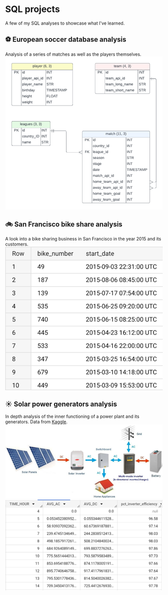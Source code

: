 # SQL projects
A few of my SQL analyses to showcase what I've learned.

## ⚽ European soccer database analysis
Analysis of a series of matches as well as the players themselves.
![Lucid chart](https://github.com/flbonanni/SQL/blob/master/European%20soccer%20database%20analysis/img/Lucid%20chart.png?raw=true)

## 🚲 San Francisco bike share analysis
A look into a bike sharing business in San Francisco in the year 2015 and its customers.
![Bikesharing](https://github.com/flbonanni/SQL/blob/master/San%20Francisco%20bike%20share%202015%20analysis/img/bikeshare.png?raw=true)

## ☀ Solar power generators analysis
In depth analysis of the inner functioning of a power plant and its generators. Data from [Kaggle](https://www.kaggle.com/datasets/anikannal/solar-power-generation-data?resource=download&select=Plant_2_Weather_Sensor_Data.csv).
![Plants](https://github.com/flbonanni/SQL/blob/master/Solar%20power%20generators%20analysis/img/plants.png?raw=true)
![Analysis](https://github.com/flbonanni/SQL/blob/master/Solar%20power%20generators%20analysis/img/plants%202.PNG?raw=true)